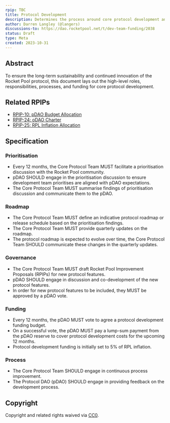 ```yaml
---
rpip: TBC 
title: Protocol Development
description: Determines the process around core protocol development and funding
author: Darren Langley (@langers)
discussions-to: https://dao.rocketpool.net/t/dev-team-funding/2038
status: Draft
type: Meta
created: 2023-10-31
---
```


## Abstract
To ensure the long-term sustainability and continued innovation of the Rocket Pool protocol, this document lays out the high-level roles, responsibilities, processes, and funding for core protocol development.

## Related RPIPs
- [RPIP-10: pDAO Budget Allocation](https://rpips.rocketpool.net/RPIPs/RPIP-10)
- [RPIP-24: oDAO Charter](https://rpips.rocketpool.net/RPIPs/RPIP-24)
- [RPIP-25: RPL Inflation Allocation](https://rpips.rocketpool.net/RPIPs/RPIP-25)

## Specification

### Prioritisation

- Every 12 months, the Core Protocol Team MUST facilitate a prioritisation discussion with the Rocket Pool community.
- pDAO SHOULD engage in the prioritisation discussion to ensure development team prioritises are aligned with pDAO expectations.
- The Core Protocol Team MUST summarise findings of prioritisation discussion and communicate them to the pDAO.

### Roadmap

- The Core Protocol Team MUST define an indicative protocol roadmap or release schedule based on the prioritisation findings.
- The Core Protocol Team MUST provide quarterly updates on the roadmap.
- The protocol roadmap is expected to evolve over time, the Core Protocol Team SHOULD communicate these changes in the quarterly updates. 

### Governance

- The Core Protocol Team MUST draft Rocket Pool Improvement Proposals (RPIPs) for new protocol features.
- pDAO SHOULD engage in discussion and co-development of the new protocol features.
- In order for new protocol features to be included, they MUST be approved by a pDAO vote.

### Funding

- Every 12 months, the pDAO MUST vote to agree a protocol development funding budget.
- On a successful vote, the pDAO MUST pay a lump-sum payment from the pDAO reserve to cover protocol development costs for the upcoming 12 months.
- Protocol development funding is initially set to 5% of RPL inflation.

### Process

- The Core Protocol Team SHOULD engage in continuous process improvement.
- The Protocol DAO (pDAO) SHOULD engage in providing feedback on the development process. 

## Copyright
Copyright and related rights waived via [CC0](https://creativecommons.org/publicdomain/zero/1.0/).